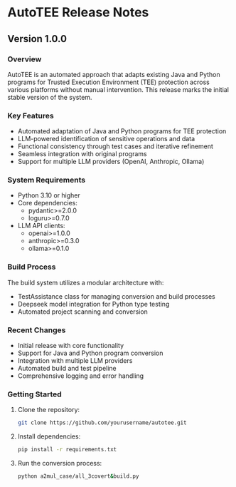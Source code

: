 # AutoTEE Release Notes

## Version 1.0.0

### Overview
AutoTEE is an automated approach that adapts existing Java and Python programs for Trusted Execution Environment (TEE) protection across various platforms without manual intervention. This release marks the initial stable version of the system.

### Key Features
- Automated adaptation of Java and Python programs for TEE protection
- LLM-powered identification of sensitive operations and data
- Functional consistency through test cases and iterative refinement
- Seamless integration with original programs
- Support for multiple LLM providers (OpenAI, Anthropic, Ollama)

### System Requirements
- Python 3.10 or higher
- Core dependencies:
  - pydantic>=2.0.0
  - loguru>=0.7.0
- LLM API clients:
  - openai>=1.0.0
  - anthropic>=0.3.0
  - ollama>=0.1.0

### Build Process
The build system utilizes a modular architecture with:
- TestAssistance class for managing conversion and build processes
- Deepseek model integration for Python type testing
- Automated project scanning and conversion

### Recent Changes
- Initial release with core functionality
- Support for Java and Python program conversion
- Integration with multiple LLM providers
- Automated build and test pipeline
- Comprehensive logging and error handling

### Getting Started
1. Clone the repository:
   ```bash
   git clone https://github.com/yourusername/autotee.git
   ```
2. Install dependencies:
   ```bash
   pip install -r requirements.txt
   ```
3. Run the conversion process:
   ```bash
   python a2mul_case/all_3covert&build.py
   ```

